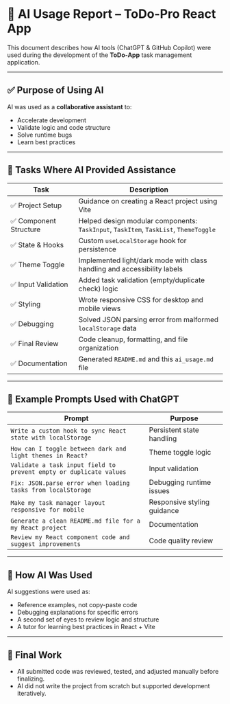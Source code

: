 # 🤖 AI Usage Report – ToDo-Pro React App

This document describes how AI tools (ChatGPT & GitHub Copilot) were used during the development of the **ToDo-App** task management application.

---

## ✅ Purpose of Using AI

AI was used as a **collaborative assistant** to:
- Accelerate development
- Validate logic and code structure
- Solve runtime bugs
- Learn best practices

---

## 📌 Tasks Where AI Provided Assistance

| Task | Description |
|------|-------------|
| ✅ Project Setup | Guidance on creating a React project using Vite |
| ✅ Component Structure | Helped design modular components: `TaskInput`, `TaskItem`, `TaskList`, `ThemeToggle` |
| ✅ State & Hooks | Custom `useLocalStorage` hook for persistence |
| ✅ Theme Toggle | Implemented light/dark mode with class handling and accessibility labels |
| ✅ Input Validation | Added task validation (empty/duplicate check) logic |
| ✅ Styling | Wrote responsive CSS for desktop and mobile views |
| ✅ Debugging | Solved JSON parsing error from malformed `localStorage` data |
| ✅ Final Review | Code cleanup, formatting, and file organization |
| ✅ Documentation | Generated `README.md` and this `ai_usage.md` file |

---

## 💬 Example Prompts Used with ChatGPT

| Prompt | Purpose |
|--------|---------|
| `Write a custom hook to sync React state with localStorage` | Persistent state handling |
| `How can I toggle between dark and light themes in React?` | Theme toggle logic |
| `Validate a task input field to prevent empty or duplicate values` | Input validation |
| `Fix: JSON.parse error when loading tasks from localStorage` | Debugging runtime issues |
| `Make my task manager layout responsive for mobile` | Responsive styling guidance |
| `Generate a clean README.md file for a my React project` | Documentation |
| `Review my React component code and suggest improvements` | Code quality review |

---

## 🧠 How AI Was Used

AI suggestions were used as:
- Reference examples, not copy-paste code
- Debugging explanations for specific errors
- A second set of eyes to review logic and structure
- A tutor for learning best practices in React + Vite

---

## 📝 Final Work

- All submitted code was reviewed, tested, and adjusted manually before finalizing.
- AI did not write the project from scratch but supported development iteratively.


